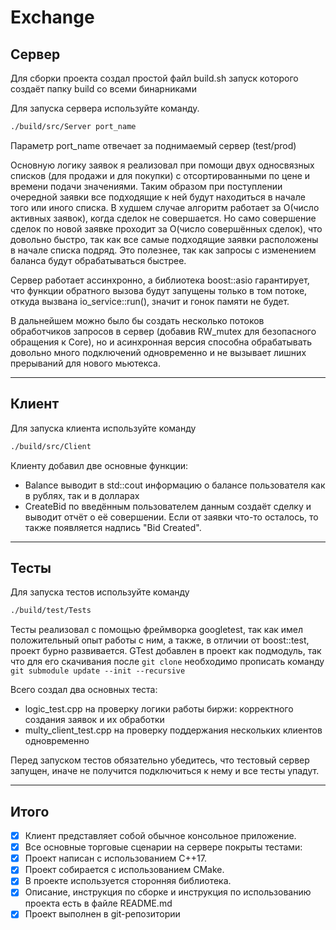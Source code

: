 # Exchange

## Сервер

Для сборки проекта создал простой файл build.sh запуск которого создаёт папку build со всеми бинарниками

Для запуска сервера используйте команду.

```bash
./build/src/Server port_name
```

Параметр port_name отвечает за поднимаемый сервер (test/prod)


Основную логику заявок я реализовал при помощи двух односвязных списков (для продажи и для покупки) с отсортированными по цене и времени подачи значениями. Таким образом при поступлении очередной заявки все подходящие к ней будут находиться в начале того или иного списка. В худшем случае алгоритм работает за O(число активных заявок), когда сделок не совершается. Но само совершение сделок по новой заявке проходит за О(число совершённых сделок), что довольно быстро, так как все самые подходящие заявки расположены в начале списка подряд. Это полезнее, так как запросы с изменением баланса будут обрабатываться быстрее.


Сервер работает ассинхронно, а библиотека boost::asio гарантирует, что функции обратного вызова будут запущены только в том потоке, откуда вызвана io_service::run(), значит и гонок памяти не будет.


В дальнейшем можно было бы создать несколько потоков обработчиков запросов в сервер (добавив RW_mutex для безопасного обращения к Core), но и асинхронная версия способна обрабатывать довольно много подключений одновременно и не вызывает лишних прерываний для нового мьютекса.


---

## Клиент

Для запуска клиента используйте команду

```bash
./build/src/Client
```

Клиенту добавил две основные функции:
- Balance выводит в std::cout информацию о балансе пользователя как в рублях, так и в долларах
- CreateBid по введённым пользователем данным создаёт сделку и выводит отчёт о её совершении. Если от заявки что-то осталось, то также появляется надпись "Bid Created".


---

## Тесты

Для запуска тестов используйте команду

```bash
./build/test/Tests
```


Тесты реализовал с помощью фреймворка googletest, так как имел положительный опыт работы с ним, а также, в отличии от boost::test, проект бурно развивается.
GTest добавлен в проект как подмодуль, так что для его скачивания после `git clone` необходимо прописать команду `git submodule update --init --recursive`


Всего создал два основных теста:
- logic_test.cpp на проверку логики работы биржи: корректного создания заявок и их обработки
- multy_client_test.cpp на проверку поддержания нескольких клиентов одновременно


Перед запуском тестов обязательно убедитесь, что тестовый сервер запущен, иначе не получится подключиться к нему и все тесты упадут.


---

## Итого


- [x] Клиент представляет собой обычное консольное приложение.
- [x] Все основные торговые сценарии на сервере покрыты тестами:
- [x] Проект написан с использованием C++17.
- [x] Проект собирается с использованием CMake.
- [x] В проекте используется сторонняя библиотека.
- [x] Описание, инструкция по сборке и инструкция по использованию проекта есть в файле README.md
- [x] Проект выполнен в git-репозитории
